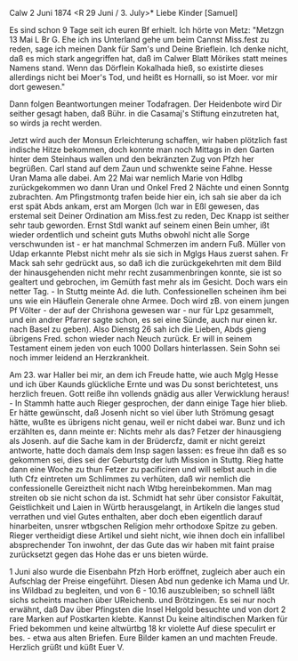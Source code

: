  Calw 2 Juni 1874
 <R 29 Juni / 3. July>*
Liebe Kinder [Samuel]

Es sind schon 9 Tage seit ich euren Bf erhielt. Ich hörte von Metz: "Metzgn 13 Mai L Br G. Ehe ich ins Unterland gehe um beim Cannst Miss.fest zu reden, sage ich meinen Dank für Sam's und Deine Brieflein. Ich denke nicht, daß es mich stark angegriffen hat, daß im Calwer Blatt Mörikes statt meines Namens stand. Wenn das Dörflein Kokalhada hieß, so existirte dieses allerdings nicht bei Moer's Tod, und heißt es Hornalli, so ist Moer. vor mir dort gewesen."

Dann folgen Beantwortungen meiner Todafragen. Der Heidenbote wird Dir seither gesagt haben, daß Bühr. in die Casamaj's Stiftung einzutreten hat, so wirds ja recht werden.

Jetzt wird auch der Monsun Erleichterung schaffen, wir haben plötzlich fast indische Hitze bekommen, doch konnte man noch Mittags in den Garten hinter dem Steinhaus wallen und den bekränzten Zug von Pfzh her begrüßen. Carl stand auf dem Zaun und schwenkte seine Fahne. Hesse Uran Mama alle dabei. Am 22 Mai war nemlich Marie von Hdlbg zurückgekommen wo dann Uran und Onkel Fred 2 Nächte und einen Sonntg zubrachten. Am Pfingstmontg trafen beide hier ein, ich sah sie aber da ich erst spät Abds ankam, erst am Morgen (Ich war in Eßl gewesen, das erstemal seit Deiner Ordination am Miss.fest zu reden, Dec Knapp ist seither sehr taub geworden. Ernst Stdl wankt auf seinem einen Bein umher, ißt wieder ordentlich und scheint guts Muths obwohl nicht alle Sorge verschwunden ist - er hat manchmal Schmerzen im andern Fuß. Müller von Udap erkannte Plebst nicht mehr als sie sich in Mglgs Haus zuerst sahen. Fr Mack sah sehr gedrückt aus, so daß ich die zurückgekehrten mit dem Bild der hinausgehenden nicht mehr recht zusammenbringen konnte, sie ist so gealtert und gebrochen, im Gemüth fast mehr als im Gesicht. Doch wars ein netter Tag. - In Stuttg meinte Ad. die luth. Confessionellen scheinen ihm bei uns wie ein Häuflein Generale ohne Armee. Doch wird zB. von einem jungen Pf Völter - der auf der Chrishona gewesen war - nur für Lpz gesammelt, und ein andrer Pfarrer sagte schon, es sei eine Sünde, auch nur einen kr. nach Basel zu geben). Also Dienstg 26 sah ich die Lieben, Abds gieng übrigens Fred. schon wieder nach Neuch zurück. Er will in seinem Testament einem jeden von euch 1000 Dollars hinterlassen. Sein Sohn sei noch immer leidend an Herzkrankheit.

Am 23. war Haller bei mir, an dem ich Freude hatte, wie auch Mglg Hesse und ich über Kaunds glückliche Ernte und was Du sonst berichtetest, uns herzlich freuen. Gott reiße ihn vollends gnädig aus aller Verwicklung heraus! - In Stammh hatte auch Rieger gesprochen, der dann einige Tage hier blieb. Er hätte gewünscht, daß Josenh nicht so viel über luth Strömung gesagt hätte, wußte es übrigens nicht genau, weil er nicht dabei war. Bunz und ich erzählten es, dann meinte er: Nichts mehr als das? Fetzer der hinausgieng als Josenh. auf die Sache kam in der Brüdercfz, damit er nicht gereizt antworte, hatte doch damals dem Insp sagen lassen: es freue ihn daß es so gekommen sei, dies sei der Geburtstg der luth Mission in Stuttg. Rieg hatte dann eine Woche zu thun Fetzer zu pacificiren und will selbst auch in die luth Cfz eintreten um Schlimmes zu verhüten, daß wir nemlich die confessionelle Gereiztheit nicht nach Wtbg hereinbekommen. Man mag streiten ob sie nicht schon da ist. Schmidt hat sehr über consistor Fakultät, Geistlichkeit und Laien in Würtb herausgelangt, in Artikeln die langes stud verrathen und viel Gutes enthalten, aber doch eben eigentlich darauf hinarbeiten, unsrer wtbgschen Religion mehr orthodoxe Spitze zu geben. Rieger vertheidigt diese Artikel und sieht nicht, wie ihnen doch ein infallibel absprechender Ton inwohnt, der das Gute das wir haben mit faint praise zurücksetzt gegen das Hohe das er uns bieten würde.

1 Juni also wurde die Eisenbahn Pfzh Horb eröffnet, zugleich aber auch ein Aufschlag der Preise eingeführt. Diesen Abd nun gedenke ich Mama und Ur. ins Wildbad zu begleiten, und von 6 - 10.16 auszubleiben; so schnell läßt sichs scheints machen über UReichenb. und Brötzingen. Es sei nur noch erwähnt, daß Dav über Pfingsten die Insel Helgold besuchte und von dort 2 rare Marken auf Postkarten klebte. Kannst Du keine altindischen Marken für Fried bekommen und keine altwürtbg 18 kr violette Auf diese speculirt er bes. - etwa aus alten Briefen. Eure Bilder kamen an und machten Freude. 
Herzlich grüßt und küßt
 Euer V.
